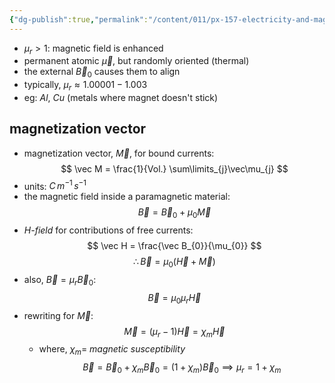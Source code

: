 ```yaml
---
{"dg-publish":true,"permalink":"/content/011/px-157-electricity-and-magnetism/px-157-c-magnetic-fields/px-157-c10c-paramagnetic-materials/","noteIcon":"1","created":"2024-10-01T18:27:10.161+01:00","updated":"2024-11-26T20:10:15.802+00:00"}
---
```


- $\mu_{r}>1:$ magnetic field is enhanced
- permanent atomic $\vec\mu$, but randomly oriented (thermal)
- the external $\vec B_{0}$ causes them to align
- typically, $\mu_{r}\approx 1.00001-1.003$
- eg: $Al$, $Cu$ (metals where magnet doesn't stick)
## magnetization vector
- magnetization vector, $\vec M$, for bound currents:
$$
\vec M = \frac{1}{Vol.} \sum\limits_{j}\vec\mu_{j}
$$
- units: $C\,m^{-1}\,s^{-1}$
- the magnetic field inside a paramagnetic material:
$$
\vec B = \vec B_{0}+ \mu_{0}\vec M
$$
- *H-field* for contributions of free currents:
$$
\vec H = \frac{\vec B_{0}}{\mu_{0}}
$$
$$
\therefore \vec B = \mu_{0}(\vec H + \vec M)
$$
- also, $\vec B = \mu_{r}\vec B_{0}:$
$$
\vec B = \mu_{0}\mu_{r}\vec H
$$
- rewriting for $\vec M:$
$$
\vec M = (\mu_{r}-1)\vec H = \chi_{m}\vec H
$$
	- where, $\chi_{m}=$ *magnetic susceptibility*
$$
\vec B = \vec B_{0}+ \chi_{m}\vec B_{0} = (1+\chi_{m})\vec B_{0}\implies \mu_{r}= 1+\chi_{m}
$$
